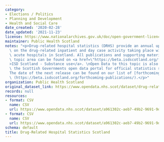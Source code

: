 ```yaml
---
category:
- Elections / Politics
- Planning and Development
- Health and Social Care
date_created: '2020-02-28'
date_updated: '2021-11-23'
license: https://www.nationalarchives.gov.uk/doc/open-government-licence/version/3/
maintainer: Public Health Scotland
notes: "<p>Drug-related hospital statistics (DRHS) provide an annual update to figures\
  \ on the drug-related inpatient and day case activity taking place within general\
  \ acute hospitals in Scotland. All publications and supporting material to this\
  \ topic area can be found on <a href=\"https://beta.isdscotland.org/find-publications-and-data/lifestyle-and-behaviours/substance-use/\"\
  >ISD Scotland - Substance use</a>. \nOpen Data to this topic is also available on\
  \ the Scottish Governments open data portal for official statistics statistics.gov.scot.\n\
  The date of the next release can be found on our list of [forthcoming publications]\
  \ (https://beta.isdscotland.org/forthcoming-publications/).</p>"
organization: Public Health Scotland
original_dataset_link: https://www.opendata.nhs.scot/dataset/drug-related-hospital-statistics-scotland
records: null
resources:
- format: CSV
  name: CSV
  url: https://www.opendata.nhs.scot/dataset/a961302c-aeb7-49b2-9691-9d3da82ca0d9/resource/cdd2e229-9955-4d2a-8c9f-d9bc091a602d/download/open-datadrug_related_hospital_stays_healthboard.csv
- format: CSV
  name: CSV
  url: https://www.opendata.nhs.scot/dataset/a961302c-aeb7-49b2-9691-9d3da82ca0d9/resource/46f9d70b-8517-4af3-b65e-dbcd13dfa388/download/open-datadrug_related_hospital_stays_council.csv
schema: default
title: Drug-Related Hospital Statistics Scotland
---
```


